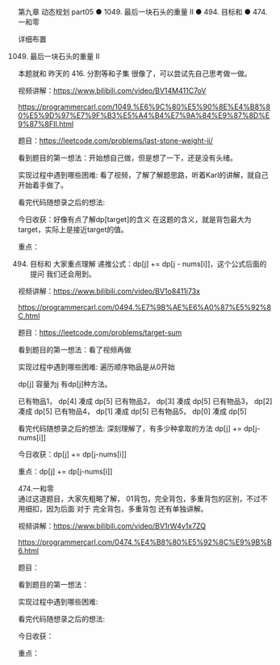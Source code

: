 第九章 动态规划 part05
● 1049. 最后一块石头的重量 II 
● 494. 目标和 
● 474.一和零  

 详细布置 

 1049. 最后一块石头的重量 II 

本题就和 昨天的 416. 分割等和子集 很像了，可以尝试先自己思考做一做。 

视频讲解：https://www.bilibili.com/video/BV14M411C7oV 

https://programmercarl.com/1049.%E6%9C%80%E5%90%8E%E4%B8%80%E5%9D%97%E7%9F%B3%E5%A4%B4%E7%9A%84%E9%87%8D%E9%87%8FII.html  

题目：https://leetcode.com/problems/last-stone-weight-ii/

看到题目的第一想法：开始想自己做，但是想了一下，还是没有头绪。

实现过程中遇到哪些困难: 看了视频，了解了解题思路，听着Karl的讲解，就自己开始着手做了。

看完代码随想录之后的想法:

今日收获：好像有点了解dp[target]的含义 在这题的含义，就是背包最大为target，实际上是接近target的值。

重点：

 494. 目标和 
大家重点理解 递推公式：dp[j] += dp[j - nums[i]]，这个公式后面的提问 我们还会用到。  

视频讲解：https://www.bilibili.com/video/BV1o8411j73x

https://programmercarl.com/0494.%E7%9B%AE%E6%A0%87%E5%92%8C.html  

题目：https://leetcode.com/problems/target-sum

看到题目的第一想法：看了视频再做

实现过程中遇到哪些困难: 遍历顺序物品是从0开始

dp[j] 容量为j 有dp[j]种方法。

已有物品1， dp[4] 凑成 dp[5]
已有物品2， dp[3] 凑成 dp[5]
已有物品3， dp[2] 凑成 dp[5]
已有物品4， dp[1] 凑成 dp[5]
已有物品5， dp[0] 凑成 dp[5]

看完代码随想录之后的想法: 深刻理解了，有多少种拿取的方法 dp[j] += dp[j-nums[i]]

今日收获：dp[j] += dp[j-nums[i]]

重点：dp[j] += dp[j-nums[i]]


 474.一和零  
通过这道题目，大家先粗略了解， 01背包，完全背包，多重背包的区别，不过不用细扣，因为后面 对于 完全背包，多重背包 还有单独讲解。

视频讲解：https://www.bilibili.com/video/BV1rW4y1x7ZQ 

https://programmercarl.com/0474.%E4%B8%80%E5%92%8C%E9%9B%B6.html  

题目：

看到题目的第一想法：

实现过程中遇到哪些困难: 

看完代码随想录之后的想法:

今日收获：

重点：
